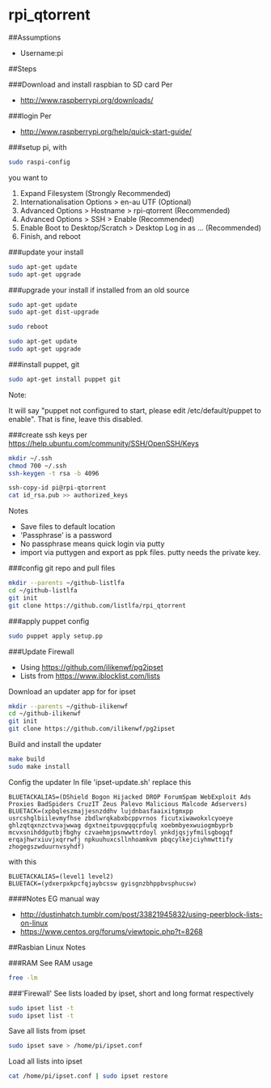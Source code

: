 # rpi_qtorrent


##Assumptions
- Username:pi


##Steps

###Download and install raspbian to SD card
Per
- http://www.raspberrypi.org/downloads/



###login
Per
- http://www.raspberrypi.org/help/quick-start-guide/


###setup pi, with
```bash
sudo raspi-config
```
you want to

1. Expand Filesystem (Strongly Recommended)
2. Internationalisation Options > en-au UTF (Optional)
3. Advanced Options > Hostname > rpi-qtorrent (Recommended)
4. Advanced Options > SSH > Enable (Recommended)
5. Enable Boot to Desktop/Scratch > Desktop Log in as ...  (Recommended)
6. Finish, and reboot


###update your install
```bash
sudo apt-get update
sudo apt-get upgrade
```


###upgrade your install if installed from an old source
```bash
sudo apt-get update
sudo apt-get dist-upgrade

sudo reboot

sudo apt-get update
sudo apt-get upgrade
```


###install puppet, git
```bash
sudo apt-get install puppet git
```
Note:

It will say "puppet not configured to start, please edit /etc/default/puppet to enable".  That is fine, leave this disabled.


###create ssh keys
per https://help.ubuntu.com/community/SSH/OpenSSH/Keys
```bash
mkdir ~/.ssh
chmod 700 ~/.ssh
ssh-keygen -t rsa -b 4096

ssh-copy-id pi@rpi-qtorrent
cat id_rsa.pub >> authorized_keys
```
Notes
- Save files to default location
- 'Passphrase' is a password
- No passphrase means quick login via putty
- import via puttygen and export as ppk files.  putty needs the private key.


###config git repo and pull files
```bash
mkdir --parents ~/github-listlfa
cd ~/github-listlfa
git init
git clone https://github.com/listlfa/rpi_qtorrent
```


###apply puppet config
```bash
sudo puppet apply setup.pp
```


###Update Firewall
- Using https://github.com/ilikenwf/pg2ipset
- Lists from https://www.iblocklist.com/lists

Download an updater app for for ipset
```bash
mkdir --parents ~/github-ilikenwf
cd ~/github-ilikenwf
git init
git clone https://github.com/ilikenwf/pg2ipset
```

Build and install the updater
```bash
make build
sudo make install
```

Config the updater
In file 'ipset-update.sh' replace this
```
BLUETACKALIAS=(DShield Bogon Hijacked DROP ForumSpam WebExploit Ads Proxies BadSpiders CruzIT Zeus Palevo Malicious Malcode Adservers)
BLUETACK=(xpbqleszmajjesnzddhv lujdnbasfaaixitgmxpp usrcshglbiilevmyfhse zbdlwrqkabxbcppvrnos ficutxiwawokxlcyoeye ghlzqtqxnzctvvajwwag dgxtneitpuvgqqcpfulq xoebmbyexwuiogmbyprb mcvxsnihddgutbjfbghy czvaehmjpsnwwttrdoyl ynkdjqsjyfmilsgbogqf erqajhwrxiuvjxqrrwfj npkuuhuxcsllnhoamkvm pbqcylkejciyhmwttify zhogegszwduurnvsyhdf) 
```
with this
```
BLUETACKALIAS=(level1 level2)
BLUETACK=(ydxerpxkpcfqjaybcssw gyisgnzbhppbvsphucsw) 
```

####Notes
EG manual way
- http://dustinhatch.tumblr.com/post/33821945832/using-peerblock-lists-on-linux
- https://www.centos.org/forums/viewtopic.php?t=8268

##Rasbian Linux Notes

###RAM
See RAM usage
```bash
free -lm
```

###'Firewall'
See lists loaded by ipset, short and long format respectively
```bash
sudo ipset list -t
sudo ipset list -t
```

Save all lists from ipset
```bash
sudo ipset save > /home/pi/ipset.conf
```

Load all lists into ipset
```bash
cat /home/pi/ipset.conf | sudo ipset restore
```


